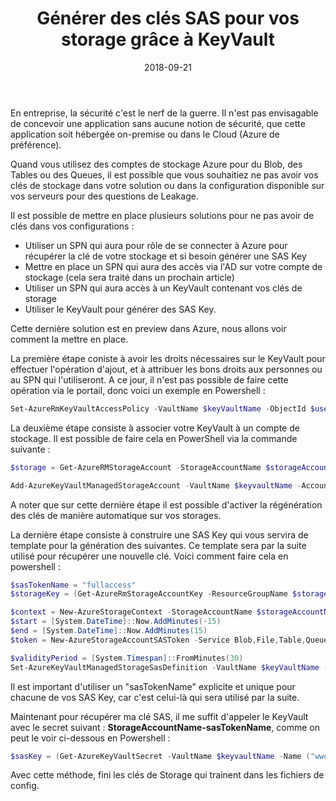 ﻿---
layout: post
title: Générer des clés SAS pour vos storage grâce à KeyVault
date: 2018-09-21
categories: [ "Azure", "KeyVault", "Storage" ]
---

En entreprise, la sécurité c'est le nerf de la guerre. Il n'est pas envisagable de concevoir une application sans aucune notion de sécurité, que cette application soit hébergée on-premise ou dans le Cloud (Azure de préférence).

Quand vous utilisez des comptes de stockage Azure pour du Blob, des Tables ou des Queues, il est possible que vous souhaitiez ne pas avoir vos clés de stockage dans votre solution ou dans la configuration disponible sur vos serveurs pour des questions de Leakage. 

Il est possible de mettre en place plusieurs solutions pour ne pas avoir de clés dans vos configurations : 
* Utiliser un SPN qui aura pour rôle de se connecter à Azure pour récupérer la clé de votre stockage et si besoin générer une SAS Key 
* Mettre en place un SPN qui aura des accès via l'AD sur votre compte de stockage (cela sera traité dans un prochain article)
* Utiliser un SPN qui aura accès à un KeyVault contenant vos clés de storage
* Utiliser le KeyVault pour générer des SAS Key. 

Cette dernière solution est en preview dans Azure, nous allons voir comment la mettre en place. 

La première étape coniste à avoir les droits nécessaires sur le KeyVault pour effectuer l'opération d'ajout, et à attribuer les bons droits aux personnes ou au SPN qui l'utiliseront. A ce jour, il n'est pas possible de faire cette opération via le portail, donc voici un exemple en Powershell : 

```powershell
Set-AzureRmKeyVaultAccessPolicy -VaultName $keyVaultName -ObjectId $userPrincipalId -PermissionsToStorage get,list,delete,set,update,regeneratekey,getsas,listsas,deletesas,setsas,recover,backup,restore,purge
```


La deuxième étape consiste à associer votre KeyVault à un compte de stockage. Il est possible de faire cela en PowerShell via la commande suivante : 

```powershell
$storage = Get-AzureRMStorageAccount -StorageAccountName $storageAccountName -ResourceGroupName $storageAccountResourgeGroup

Add-AzureKeyVaultManagedStorageAccount -VaultName $keyvaultName -AccountName $storageAccountName -AccountResourceId $storage.Id -ActiveKeyName key2 -DisableAutoRegenerateKey
```

A noter que sur cette dernière étape il est possible d'activer la régénération des clés de manière automatique sur vos storages. 

La dernière étape consiste à construire une SAS Key qui vous servira de template pour la génération des suivantes. Ce template sera par la suite utilisé pour récupérer une nouvelle clé. Voici comment faire cela en powershell : 

```powershell
$sasTokenName = "fullaccess"
$storageKey = (Get-AzureRmStorageAccountKey -ResourceGroupName $storageAccountResourgeGroup -Name $storageAccountName).Value[0]

$context = New-AzureStorageContext -StorageAccountName $storageAccountName -StorageAccountKey $storageKey -Protocol Https
$start = [System.DateTime]::Now.AddMinutes(-15)
$end = [System.DateTime]::Now.AddMinutes(15)
$token = New-AzureStorageAccountSASToken -Service Blob,File,Table,Queue -ResourceType Service,Container,Object -Permission "racwdlup" -Protocol HttpsOnly -StartTime $start -ExpiryTime $end -Context $context

$validityPeriod = [System.Timespan]::FromMinutes(30)
Set-AzureKeyVaultManagedStorageSasDefinition -VaultName $keyVaultName -AccountName $storageAccountName -Name $sasTokenName -ValidityPeriod $validityPeriod -SasType 'account' -TemplateUri $token
```

Il est important d'utiliser un "sasTokenName" explicite et unique pour chacune de vos SAS Key, car c'est celui-là qui sera utilisé par la suite. 

Maintenant pour récupérer ma clé SAS, il me suffit d'appeler le KeyVault avec le secret suivant : **StorageAccountName-sasTokenName**, comme on peut le voir ci-dessous en Powershell : 

```powershell
$sasKey = (Get-AzureKeyVaultSecret -VaultName $keyvaultName -Name ("wwodemospn-fullaccess")).SecretValueText
```

Avec cette méthode, fini les clés de Storage qui trainent dans les fichiers de config.